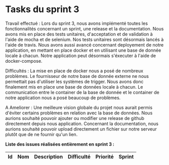# Tasks du sprint 3

Travail effectué :
Lors du sprint 3, nous avons implémenté toutes les fonctionnalités concernant un sprint, une release et la documentation.
Nous avons mis en place des tests unitaires, d'acceptation et de validation à l'aide de mocha et de selenium. 
Nos tests unitaires sont désormais lancés à l'aide de travis. 
Nous avons aussi avancé concernant deployement de notre application, en mettant en place docker et en utilisant une base de donnée locale à chacun. Notre application peut désormais s'éxecuter à l'aide de docker-compose. 

Difficultés :
La mise en place de docker nous a posé de nombreux problèmes. Le fournisseur de notre base de donnée externe ne nous permettait pas d'utiliser les systèmes de trigger. Nous avons donc finalement mis en place une base de données locale à chacun.
Le communication entre le container de la base de donnée et le container de notre application nous a posé beaucoup de problèmes.

A Ameliorer :
Une meilleure vision globale du projet nous aurait permis d'éviter certains problèmes en relation avec la base de données. 
Nous aurions souhaité pouvoir ajouter ou modifier une release de github directement depuis nous application. 
Concernant la documentation, nous aurions souhaité pouvoir upload directement un fichier sur notre serveur plutôt que de ne fournir qu'un lien. 

**Liste des issues réalisées entièrement en sprint 3 :**

| Id  |  Nom  | Description | Difficulté | Priorité | Sprint |
| --- | :---: | :---------- | :--------: | :------: | :----: |
